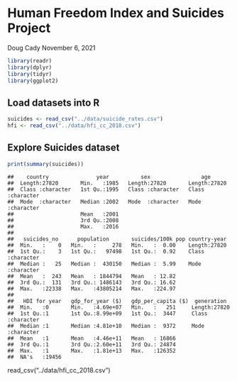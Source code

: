 Human Freedom Index and Suicides Project
================
Doug Cady
November 6, 2021

``` r
library(readr)
library(dplyr)
library(tidyr)
library(ggplot2)
```

## Load datasets into R

``` r
suicides <- read_csv("../data/suicide_rates.csv")
hfi <- read_csv("../data/hfi_cc_2018.csv")
```

## Explore Suicides dataset

``` r
print(summary(suicides))
```

    ##    country               year          sex                age           
    ##  Length:27820       Min.   :1985   Length:27820       Length:27820      
    ##  Class :character   1st Qu.:1995   Class :character   Class :character  
    ##  Mode  :character   Median :2002   Mode  :character   Mode  :character  
    ##                     Mean   :2001                                        
    ##                     3rd Qu.:2008                                        
    ##                     Max.   :2016                                        
    ##                                                                         
    ##   suicides_no      population       suicides/100k pop country-year      
    ##  Min.   :    0   Min.   :     278   Min.   :  0.00    Length:27820      
    ##  1st Qu.:    3   1st Qu.:   97498   1st Qu.:  0.92    Class :character  
    ##  Median :   25   Median :  430150   Median :  5.99    Mode  :character  
    ##  Mean   :  243   Mean   : 1844794   Mean   : 12.82                      
    ##  3rd Qu.:  131   3rd Qu.: 1486143   3rd Qu.: 16.62                      
    ##  Max.   :22338   Max.   :43805214   Max.   :224.97                      
    ##                                                                         
    ##   HDI for year   gdp_for_year ($)   gdp_per_capita ($)  generation       
    ##  Min.   :0       Min.   :4.69e+07   Min.   :   251     Length:27820      
    ##  1st Qu.:1       1st Qu.:8.99e+09   1st Qu.:  3447     Class :character  
    ##  Median :1       Median :4.81e+10   Median :  9372     Mode  :character  
    ##  Mean   :1       Mean   :4.46e+11   Mean   : 16866                       
    ##  3rd Qu.:1       3rd Qu.:2.60e+11   3rd Qu.: 24874                       
    ##  Max.   :1       Max.   :1.81e+13   Max.   :126352                       
    ##  NA's   :19456

read\_csv(“../data/hfi\_cc\_2018.csv”)
